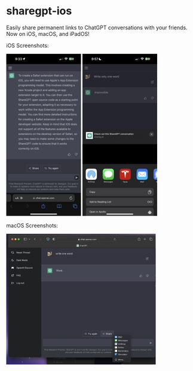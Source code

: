 # sharegpt-ios

Easily share permanent links to ChatGPT conversations with your friends. Now on iOS, macOS, and iPadOS!

iOS Screenshots:
<p float="left">
  <img src="./images/ios/share_button.PNG" width="200" />
  <img src="./images/ios/share_sheet.jpeg" width="200" />
</p>

macOS Screenshots:

<p float="left">
  <img src="./images/macos/share_sheet.png" width="400" />
</p>